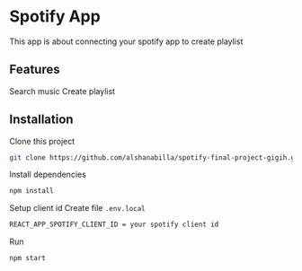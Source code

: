 # Spotify App

This app is about connecting your spotify app to create playlist

## Features

Search music
Create playlist

## Installation

Clone this project
```bash
git clone https://github.com/alshanabilla/spotify-final-project-gigih.git
```
Install dependencies
```bash
npm install
```
Setup client id
Create file `.env.local`
```bash
REACT_APP_SPOTIFY_CLIENT_ID = your spotify client id
```
Run
```bash
npm start
```